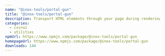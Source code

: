 ```yaml
---
name: "@inox-tools/portal-gun"
title: "@inox-tools/portal-gun"
description: Transport HTML elements through your page during rendering using Portals.
categories:
  - css+ui
  - utilities
npmUrl: https://www.npmjs.com/package/@inox-tools/portal-gun
homepageUrl: https://www.npmjs.com/package/@inox-tools/portal-gun
downloads: 144
---
```

